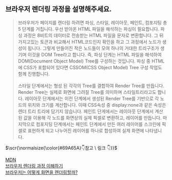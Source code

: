 ## 브라우저 렌더링 과정을 설명해주세요.
> 브라우저가 페이지를 렌더링 하려면 파싱, 스타일, 레이아웃, 페인트, 컴포지팅 총 5 단계를 거칩니다. 우선 받아온 HTML 파일을 해석하는 파싱이 필요합니다. 파싱 과정은 8비트의 데이터로 전송받는 HTML 파일을 문자로 변환합니다. 그 뒤 가지고있는 토큰과 비교해서 HTML코드인지 확인을 하고 그 과정에서 노드가 생성이 됩니다. 그렇게 만들어진 작은 노드들이 모여 하나의 거대한 트리구조가 생기며 이것을 DOM Tree라고 합니다. 즉, 파싱 단계는 HTML 파일을 해석하여 DOM(Document Object Model) Tree를 구성하는 것입니다. 파싱 중 HTML에 CSS가 포함되어 있다면 CSSOM(CSS Object Model) Tree 구성 작업도 함께 진행합니다. <br><br>
스타일 단계에서는 형성 된 각각의 Tree를 결합하여 Render Tree를 만듭니다. Render Tree는 실제로 화면에 그려질 Tree를 의미하며 스타일트리라고도 합니다. 레이아웃 단계에서는 이전 단계에서 생성된 Render Tree를 기반으로 각 노드의 위치와 크기를 계산합니다. 이때 CSS속성 중 display:none과 같은 속성은 렌더 트리 트리에 담기지 않습니다. 페인트 단게에서는 레이아웃 단계에서 계산된 값을 이용해 각 노드를 화면상의 실제 픽셀로 변환하고, 레이어를 만듭니다. 마지막으로 컴포지팅 단계에서는 페인트 단계에서 만든 여러 레이어를 스크린에 픽셀로 표현하게 되고 나누어진 레이어를 하나로 합성하여 실제 화면에 나타냅니다.<br>

<p>$\scr{\normalsize{\color{#69A65A}👇참고 \ 링크 👇}}$</p>

[MDN](https://developer.mozilla.org/ko/docs/Web/Performance/How_browsers_work#%EB%A0%8C%EB%8D%94render) </br>
[브라우저 렌더링 과정 이해하기](https://tecoble.techcourse.co.kr/post/2021-10-24-browser-rendering/)</br>
[브라우저는 어떻게 화면을 렌더링할까?](https://youtu.be/z1Jj7Xg-TkU?si=0heJmOpxvUmjvl3h)</br>
